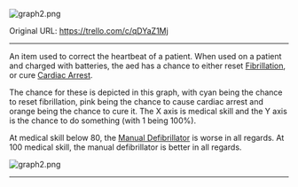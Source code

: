 ![graph2.png](https://trello.com/1/cards/632d78ad42b6010054970665/attachments/632d78f61f079304ee30e414/download/graph2.png)

Original URL: https://trello.com/c/qDYaZ1Mj

---

An item used to correct the heartbeat of a patient. When used on a patient and charged with batteries, the aed has a chance to either reset [Fibrillation](../Heart/Fibrillation.md), or cure [Cardiac Arrest](../Heart/Cardiac%20Arrest.md).

The chance for these is depicted in this graph, with cyan being the chance to reset fibrillation, pink being the chance to cause cardiac arrest and orange being the chance to cure it. The X axis is medical skill and the Y axis is the chance to do something (with 1 being 100%).

At medical skill below 80, the [Manual Defibrillator](Manual%20Defibrillator.md) is worse in all regards. At 100 medical skill, the manual defibrillator is better in all regards.

![graph2.png](https://trello.com/1/cards/632d78ad42b6010054970665/attachments/632d78f61f079304ee30e414/download/graph2.png)

---

